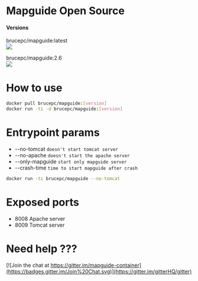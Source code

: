 Mapguide Open Source
===
#### Versions

brucepc/mapguide:latest    
[![](https://images.microbadger.com/badges/image/brucepc/mapguide.svg)](https://microbadger.com/images/brucepc/mapguide "Get your own image badge on microbadger.com")

brucepc/mapguide:2.6      
[![](https://images.microbadger.com/badges/image/brucepc/mapguide:2.6.svg)](https://microbadger.com/images/brucepc/mapguide:2.6 "Get your own image badge on microbadger.com")

How to use
===
```bash
docker pull brucepc/mapguide:[version]
docker run -ti -d brucepc/mapguide:[version]
```
Entrypoint params
===
+ --no-tomcat        ``doesn't start tomcat server``   
+ --no-apache        ``doesn't start the apache server``   
+ --only-mapguide    ``start only mapguide server``  
+ --crash-time       ``time to start mapguide after crash``

```bash
docker run -ti brucepc/mapguide --no-tomcat
```
Exposed ports
===
+ 8008 Apache server
+ 8009 Tomcat server

Need help ???
===

 [![Join the chat at https://gitter.im/mapguide-container](https://badges.gitter.im/Join%20Chat.svg)](https://gitter.im/gitterHQ/gitter)
